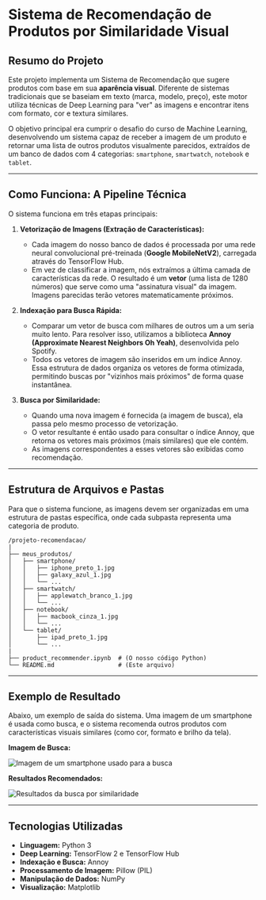 # Sistema de Recomendação de Produtos por Similaridade Visual

## Resumo do Projeto

Este projeto implementa um Sistema de Recomendação que sugere produtos com base em sua **aparência visual**. Diferente de sistemas tradicionais que se baseiam em texto (marca, modelo, preço), este motor utiliza técnicas de Deep Learning para "ver" as imagens e encontrar itens com formato, cor e textura similares.

O objetivo principal era cumprir o desafio do curso de Machine Learning, desenvolvendo um sistema capaz de receber a imagem de um produto e retornar uma lista de outros produtos visualmente parecidos, extraídos de um banco de dados com 4 categorias: `smartphone`, `smartwatch`, `notebook` e `tablet`.

---

## Como Funciona: A Pipeline Técnica

O sistema funciona em três etapas principais:

1.  **Vetorização de Imagens (Extração de Características):**
    *   Cada imagem do nosso banco de dados é processada por uma rede neural convolucional pré-treinada (**Google MobileNetV2**), carregada através do TensorFlow Hub.
    *   Em vez de classificar a imagem, nós extraímos a última camada de características da rede. O resultado é um **vetor** (uma lista de 1280 números) que serve como uma "assinatura visual" da imagem. Imagens parecidas terão vetores matematicamente próximos.

2.  **Indexação para Busca Rápida:**
    *   Comparar um vetor de busca com milhares de outros um a um seria muito lento. Para resolver isso, utilizamos a biblioteca **Annoy (Approximate Nearest Neighbors Oh Yeah)**, desenvolvida pelo Spotify.
    *   Todos os vetores de imagem são inseridos em um índice Annoy. Essa estrutura de dados organiza os vetores de forma otimizada, permitindo buscas por "vizinhos mais próximos" de forma quase instantânea.

3.  **Busca por Similaridade:**
    *   Quando uma nova imagem é fornecida (a imagem de busca), ela passa pelo mesmo processo de vetorização.
    *   O vetor resultante é então usado para consultar o índice Annoy, que retorna os vetores mais próximos (mais similares) que ele contém.
    *   As imagens correspondentes a esses vetores são exibidas como recomendação.

---

## Estrutura de Arquivos e Pastas

Para que o sistema funcione, as imagens devem ser organizadas em uma estrutura de pastas específica, onde cada subpasta representa uma categoria de produto.

```
/projeto-recomendacao/
|
├── meus_produtos/
│   ├── smartphone/
│   │   ├── iphone_preto_1.jpg
│   │   ├── galaxy_azul_1.jpg
│   │   └── ...
│   ├── smartwatch/
│   │   ├── applewatch_branco_1.jpg
│   │   └── ...
│   ├── notebook/
│   │   ├── macbook_cinza_1.jpg
│   │   └── ...
│   └── tablet/
│       ├── ipad_preto_1.jpg
│       └── ...
|
├── product_recommender.ipynb  # (O nosso código Python)
└── README.md                  # (Este arquivo)
```

---

## Exemplo de Resultado

Abaixo, um exemplo de saída do sistema. Uma imagem de um smartphone é usada como busca, e o sistema recomenda outros produtos com características visuais similares (como cor, formato e brilho da tela).

**Imagem de Busca:**

![Imagem de um smartphone usado para a busca](URL_DA_SUA_IMAGEM_DE_BUSCA_AQUI)  <!-- Substitua por um print real -->

**Resultados Recomendados:**

![Resultados da busca por similaridade](URL_DO_SEU_PRINT_COM_OS_RESULTADOS_AQUI) <!-- Substitua por um print real -->

---

## Tecnologias Utilizadas

*   **Linguagem:** Python 3
*   **Deep Learning:** TensorFlow 2 e TensorFlow Hub
*   **Indexação e Busca:** Annoy
*   **Processamento de Imagem:** Pillow (PIL)
*   **Manipulação de Dados:** NumPy
*   **Visualização:** Matplotlib